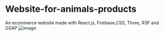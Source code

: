 # Website-for-animals-products
 An ecommerce website made with React.js, Firebase,CSS, Three, R3F and GSAP
![image](https://github.com/user-attachments/assets/6fe75d3a-4649-4eae-8681-feefc0ce617d)
